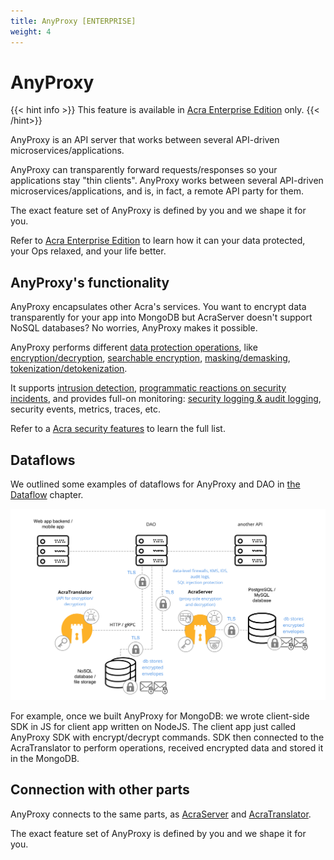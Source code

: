 ```yaml
---
title: AnyProxy [ENTERPRISE]
weight: 4
---
```


# AnyProxy

{{< hint info >}}
This feature is available in [Acra Enterprise Edition](/acra/enterprise-edition/) only.
{{< /hint>}}

AnyProxy is an API server that works between several API-driven microservices/applications. 

AnyProxy can transparently forward requests/responses so your applications stay "thin clients". AnyProxy works between several API-driven microservices/applications, and is, in fact, a remote API party for them.

The exact feature set of AnyProxy is defined by you and we shape it for you.

Refer to [Acra Enterprise Edition](/acra/enterprise-edition/) to learn how it can your data protected, your Ops relaxed, and your life better.


## AnyProxy's functionality

AnyProxy encapsulates other Acra's services. You want to encrypt data transparently for your app into MongoDB but AcraServer doesn't support NoSQL databases? No worries, AnyProxy makes it possible. 

AnyProxy performs different [data protection operations](/acra/acra-in-depth/security-features/), like [encryption/decryption](/acra/security-controls/encryption), [searchable encryption](/acra/security-controls/searchable-encryption/), [masking/demasking](/acra/security-controls/masking/), [tokenization/detokenization](/acra/security-controls/tokenization/). 

It supports [intrusion detection](/acra/security-controls/intrusion-detection/), [programmatic reactions on security incidents](/acra/security-controls/security-logging-and-events/programmatic-reactions/), and provides full-on monitoring: [security logging & audit logging](/acra/security-controls/security-logging-and-events/), security events, metrics, traces, etc.

Refer to a [Acra security features](/acra/acra-in-depth/security-features/) to learn the full list.


## Dataflows

We outlined some examples of dataflows for AnyProxy and DAO in [the Dataflow](/acra/acra-in-depth/data-flow/#anyproxy) chapter.

![](/files/acra/anyproxy-dao.png)

For example, once we built AnyProxy for MongoDB: we wrote client-side SDK in JS for client app written on NodeJS. The client app just called AnyProxy SDK with encrypt/decrypt commands. SDK then connected to the AcraTranslator to perform operations, received encrypted data and stored it in the MongoDB.


## Connection with other parts

AnyProxy connects to the same parts, as [AcraServer](/acra/acra-in-depth/architecture/acraserver/) and [AcraTranslator](/acra/acra-in-depth/architecture/acratranslator/).

The exact feature set of AnyProxy is defined by you and we shape it for you.

